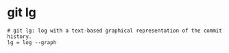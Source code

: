 # git lg

```gitconfig
# git lg: log with a text-based graphical representation of the commit history.
lg = log --graph
```